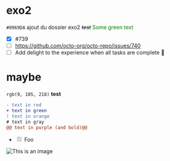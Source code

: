 # exo2

`#0969DA`
ajout du dossier exo2
~~*test*~~
<span style="color: green"> Some green text </span>
- [x] #739
- [ ] https://github.com/octo-org/octo-repo/issues/740
- [ ] Add delight to the experience when all tasks are complete :tada:

# maybe
`rgb(9, 105, 218)`
**test**

```diff
- text in red
+ text in green
! text in orange
# text in gray
@@ text in purple (and bold)@@
```
<ul class="todo-list">
  <li>
     <input type="checkbox" disabled checked>
     <label>Foo</label>
  </li>
</ul>

![This is an image](https://myoctocat.com/assets/images/base-octocat.svg)

